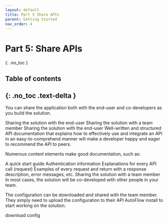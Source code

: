 ```yaml
---
layout: default
title: Part 5 Share APIs
parent: Getting Started
nav_order: 4
---
```


# Part 5: Share APIs
{: .no_toc }

## Table of contents
{: .no_toc .text-delta }
---
You can share the application both with the end-user and co-developers as you build the solution.

Sharing the solution with the end-user
Sharing the solution with a team member
Sharing the solution with the end-user
Well-written and structured API documentation that explains how to effectively use and integrate an API in an easy-to-comprehend manner will make a developer happy and eager to recommend the API to peers.

Numerous content elements make good documentation, such as:

A quick start guide
Authentication information
Explanations for every API call (request)
Examples of every request and return with a response description, error messages, etc.
Sharing the solution with a team member
In most cases, the solution will be co-developed with other people in your team.

The configuration can be downloaded and shared with the team member. They simply need to upload the configuration to their API AutoFlow install to start working on the solution.

download config
